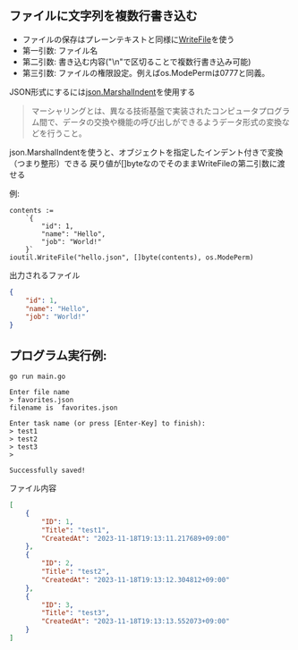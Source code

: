 
## ファイルに文字列を複数行書き込む

- ファイルの保存はプレーンテキストと同様に[WriteFile](https://pkg.go.dev/io/ioutil#example-WriteFile)を使う
- 第一引数: ファイル名
- 第二引数: 書き込む内容("\n"で区切ることで複数行書き込み可能)
- 第三引数: ファイルの権限設定。例えばos.ModePermは0777と同義。

JSON形式にするには[json.MarshalIndent](https://pkg.go.dev/encoding/json#MarshalIndent)を使用する
> マーシャリングとは、異なる技術基盤で実装されたコンピュータプログラム間で、データの交換や機能の呼び出しができるようデータ形式の変換などを行うこと。

json.MarshalIndentを使うと、オブジェクトを指定したインデント付きで変換（つまり整形）できる
戻り値が[]byteなのでそのままWriteFileの第二引数に渡せる

例: 
```golang
contents :=
    `{
        "id": 1,
        "name": "Hello",
        "job": "World!"
    }`
ioutil.WriteFile("hello.json", []byte(contents), os.ModePerm)
```

出力されるファイル
```:hello.json
{
	"id": 1,
	"name": "Hello",
	"job": "World!"
}
```

## プログラム実行例:


```
go run main.go 

Enter file name
> favorites.json
filename is  favorites.json

Enter task name (or press [Enter-Key] to finish):
> test1
> test2
> test3
> 

Successfully saved!
```

ファイル内容
```:favorites.json
[
    {
        "ID": 1,
        "Title": "test1",
        "CreatedAt": "2023-11-18T19:13:11.217689+09:00"
    },
    {
        "ID": 2,
        "Title": "test2",
        "CreatedAt": "2023-11-18T19:13:12.304812+09:00"
    },
    {
        "ID": 3,
        "Title": "test3",
        "CreatedAt": "2023-11-18T19:13:13.552073+09:00"
    }
]
```